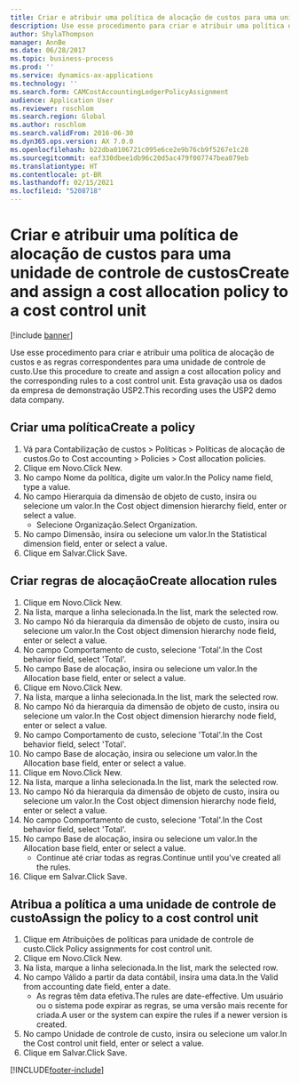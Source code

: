 ```yaml
---
title: Criar e atribuir uma política de alocação de custos para uma unidade de controle de custos
description: Use esse procedimento para criar e atribuir uma política de alocação de custos e as regras correspondentes para uma unidade de controle de custo.
author: ShylaThompson
manager: AnnBe
ms.date: 06/28/2017
ms.topic: business-process
ms.prod: ''
ms.service: dynamics-ax-applications
ms.technology: ''
ms.search.form: CAMCostAccountingLedgerPolicyAssignment
audience: Application User
ms.reviewer: roschlom
ms.search.region: Global
ms.author: roschlom
ms.search.validFrom: 2016-06-30
ms.dyn365.ops.version: AX 7.0.0
ms.openlocfilehash: b22dba0106721c095e6ce2e9b76cb9f5267e1c28
ms.sourcegitcommit: eaf330dbee1db96c20d5ac479f007747bea079eb
ms.translationtype: HT
ms.contentlocale: pt-BR
ms.lasthandoff: 02/15/2021
ms.locfileid: "5208718"
---
```

# <a name="create-and-assign-a-cost-allocation-policy-to-a-cost-control-unit"></a><span data-ttu-id="a89c8-103">Criar e atribuir uma política de alocação de custos para uma unidade de controle de custos</span><span class="sxs-lookup"><span data-stu-id="a89c8-103">Create and assign a cost allocation policy to a cost control unit</span></span>

[!include [banner](../../includes/banner.md)]

<span data-ttu-id="a89c8-104">Use esse procedimento para criar e atribuir uma política de alocação de custos e as regras correspondentes para uma unidade de controle de custo.</span><span class="sxs-lookup"><span data-stu-id="a89c8-104">Use this procedure to create and assign a cost allocation policy and the corresponding rules to a cost control unit.</span></span> <span data-ttu-id="a89c8-105">Esta gravação usa os dados da empresa de demonstração USP2.</span><span class="sxs-lookup"><span data-stu-id="a89c8-105">This recording uses the USP2 demo data company.</span></span>


## <a name="create-a-policy"></a><span data-ttu-id="a89c8-106">Criar uma política</span><span class="sxs-lookup"><span data-stu-id="a89c8-106">Create a policy</span></span>
1. <span data-ttu-id="a89c8-107">Vá para Contabilização de custos > Políticas > Políticas de alocação de custos.</span><span class="sxs-lookup"><span data-stu-id="a89c8-107">Go to Cost accounting > Policies > Cost allocation policies.</span></span>
2. <span data-ttu-id="a89c8-108">Clique em Novo.</span><span class="sxs-lookup"><span data-stu-id="a89c8-108">Click New.</span></span>
3. <span data-ttu-id="a89c8-109">No campo Nome da política, digite um valor.</span><span class="sxs-lookup"><span data-stu-id="a89c8-109">In the Policy name field, type a value.</span></span>
4. <span data-ttu-id="a89c8-110">No campo Hierarquia da dimensão de objeto de custo, insira ou selecione um valor.</span><span class="sxs-lookup"><span data-stu-id="a89c8-110">In the Cost object dimension hierarchy field, enter or select a value.</span></span>
    * <span data-ttu-id="a89c8-111">Selecione Organização.</span><span class="sxs-lookup"><span data-stu-id="a89c8-111">Select Organization.</span></span>  
5. <span data-ttu-id="a89c8-112">No campo Dimensão, insira ou selecione um valor.</span><span class="sxs-lookup"><span data-stu-id="a89c8-112">In the Statistical dimension field, enter or select a value.</span></span>
6. <span data-ttu-id="a89c8-113">Clique em Salvar.</span><span class="sxs-lookup"><span data-stu-id="a89c8-113">Click Save.</span></span>

## <a name="create-allocation-rules"></a><span data-ttu-id="a89c8-114">Criar regras de alocação</span><span class="sxs-lookup"><span data-stu-id="a89c8-114">Create allocation rules</span></span>
1. <span data-ttu-id="a89c8-115">Clique em Novo.</span><span class="sxs-lookup"><span data-stu-id="a89c8-115">Click New.</span></span>
2. <span data-ttu-id="a89c8-116">Na lista, marque a linha selecionada.</span><span class="sxs-lookup"><span data-stu-id="a89c8-116">In the list, mark the selected row.</span></span>
3. <span data-ttu-id="a89c8-117">No campo Nó da hierarquia da dimensão de objeto de custo, insira ou selecione um valor.</span><span class="sxs-lookup"><span data-stu-id="a89c8-117">In the Cost object dimension hierarchy node field, enter or select a value.</span></span>
4. <span data-ttu-id="a89c8-118">No campo Comportamento de custo, selecione 'Total'.</span><span class="sxs-lookup"><span data-stu-id="a89c8-118">In the Cost behavior field, select 'Total'.</span></span>
5. <span data-ttu-id="a89c8-119">No campo Base de alocação, insira ou selecione um valor.</span><span class="sxs-lookup"><span data-stu-id="a89c8-119">In the Allocation base field, enter or select a value.</span></span>
6. <span data-ttu-id="a89c8-120">Clique em Novo.</span><span class="sxs-lookup"><span data-stu-id="a89c8-120">Click New.</span></span>
7. <span data-ttu-id="a89c8-121">Na lista, marque a linha selecionada.</span><span class="sxs-lookup"><span data-stu-id="a89c8-121">In the list, mark the selected row.</span></span>
8. <span data-ttu-id="a89c8-122">No campo Nó da hierarquia da dimensão de objeto de custo, insira ou selecione um valor.</span><span class="sxs-lookup"><span data-stu-id="a89c8-122">In the Cost object dimension hierarchy node field, enter or select a value.</span></span>
9. <span data-ttu-id="a89c8-123">No campo Comportamento de custo, selecione 'Total'.</span><span class="sxs-lookup"><span data-stu-id="a89c8-123">In the Cost behavior field, select 'Total'.</span></span>
10. <span data-ttu-id="a89c8-124">No campo Base de alocação, insira ou selecione um valor.</span><span class="sxs-lookup"><span data-stu-id="a89c8-124">In the Allocation base field, enter or select a value.</span></span>
11. <span data-ttu-id="a89c8-125">Clique em Novo.</span><span class="sxs-lookup"><span data-stu-id="a89c8-125">Click New.</span></span>
12. <span data-ttu-id="a89c8-126">Na lista, marque a linha selecionada.</span><span class="sxs-lookup"><span data-stu-id="a89c8-126">In the list, mark the selected row.</span></span>
13. <span data-ttu-id="a89c8-127">No campo Nó da hierarquia da dimensão de objeto de custo, insira ou selecione um valor.</span><span class="sxs-lookup"><span data-stu-id="a89c8-127">In the Cost object dimension hierarchy node field, enter or select a value.</span></span>
14. <span data-ttu-id="a89c8-128">No campo Comportamento de custo, selecione 'Total'.</span><span class="sxs-lookup"><span data-stu-id="a89c8-128">In the Cost behavior field, select 'Total'.</span></span>
15. <span data-ttu-id="a89c8-129">No campo Base de alocação, insira ou selecione um valor.</span><span class="sxs-lookup"><span data-stu-id="a89c8-129">In the Allocation base field, enter or select a value.</span></span>
    * <span data-ttu-id="a89c8-130">Continue até criar todas as regras.</span><span class="sxs-lookup"><span data-stu-id="a89c8-130">Continue until you've created all the rules.</span></span>  
16. <span data-ttu-id="a89c8-131">Clique em Salvar.</span><span class="sxs-lookup"><span data-stu-id="a89c8-131">Click Save.</span></span>

## <a name="assign-the-policy-to-a-cost-control-unit"></a><span data-ttu-id="a89c8-132">Atribua a política a uma unidade de controle de custo</span><span class="sxs-lookup"><span data-stu-id="a89c8-132">Assign the policy to a cost control unit</span></span>
1. <span data-ttu-id="a89c8-133">Clique em Atribuições de políticas para unidade de controle de custo.</span><span class="sxs-lookup"><span data-stu-id="a89c8-133">Click Policy assignments for cost control unit.</span></span>
2. <span data-ttu-id="a89c8-134">Clique em Novo.</span><span class="sxs-lookup"><span data-stu-id="a89c8-134">Click New.</span></span>
3. <span data-ttu-id="a89c8-135">Na lista, marque a linha selecionada.</span><span class="sxs-lookup"><span data-stu-id="a89c8-135">In the list, mark the selected row.</span></span>
4. <span data-ttu-id="a89c8-136">No campo Válido a partir da data contábil, insira uma data.</span><span class="sxs-lookup"><span data-stu-id="a89c8-136">In the Valid from accounting date field, enter a date.</span></span>
    * <span data-ttu-id="a89c8-137">As regras têm data efetiva.</span><span class="sxs-lookup"><span data-stu-id="a89c8-137">The rules are date-effective.</span></span> <span data-ttu-id="a89c8-138">Um usuário ou o sistema pode expirar as regras, se uma versão mais recente for criada.</span><span class="sxs-lookup"><span data-stu-id="a89c8-138">A user or the system can expire the rules if a newer version is created.</span></span>  
5. <span data-ttu-id="a89c8-139">No campo Unidade de controle de custo, insira ou selecione um valor.</span><span class="sxs-lookup"><span data-stu-id="a89c8-139">In the Cost control unit field, enter or select a value.</span></span>
6. <span data-ttu-id="a89c8-140">Clique em Salvar.</span><span class="sxs-lookup"><span data-stu-id="a89c8-140">Click Save.</span></span>



[!INCLUDE[footer-include](../../../includes/footer-banner.md)]